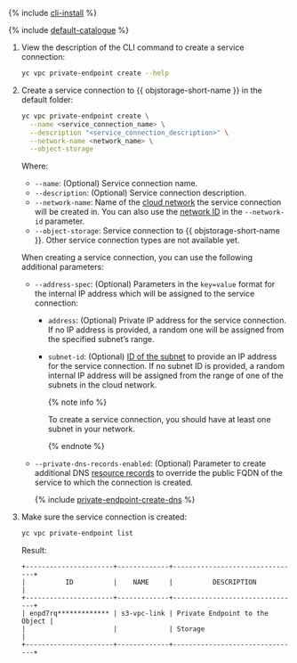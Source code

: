 {% include [cli-install](../../_includes/cli-install.md) %}

{% include [default-catalogue](../../_includes/default-catalogue.md) %}

1. View the description of the CLI command to create a service connection:

    ```bash
    yc vpc private-endpoint create --help
    ```

1. Create a service connection to {{ objstorage-short-name }} in the default folder:

    ```bash
    yc vpc private-endpoint create \
      --name <service_connection_name> \
      --description "<service_connection_description>" \
      --network-name <network_name> \
      --object-storage 
    ```

    Where:

    * `--name`: (Optional) Service connection name.
    * `--description`: (Optional) Service connection description.
    * `--network-name`: Name of the [cloud network](../../vpc/concepts/network.md#network) the service connection will be created in. You can also use the [network ID](../../vpc/operations/network-get-info.md) in the `--network-id` parameter.
    * `--object-storage`: Service connection to {{ objstorage-short-name }}. Other service connection types are not available yet.

    When creating a service connection, you can use the following additional parameters:

    * `--address-spec`: (Optional) Parameters in the `key=value` format for the internal IP address which will be assigned to the service connection:
      * `address`: (Optional) Private IP address for the service connection. If no IP address is provided, a random one will be assigned from the specified subnet’s range.
      * `subnet-id`: (Optional) [ID of the subnet](../../vpc/operations/subnet-get-info.md) to provide an IP address for the service connection. If no subnet ID is provided, a random internal IP address will be assigned from the range of one of the subnets in the cloud network.

        {% note info %}

        To create a service connection, you should have at least one subnet in your network.

        {% endnote %}

    * `--private-dns-records-enabled`: (Optional) Parameter to create additional DNS [resource records](../../dns/concepts/resource-record.md) to override the public FQDN of the service to which the connection is created.

      {% include [private-endpoint-create-dns](private-endpoint-create-dns.md) %}

1. Make sure the service connection is created:

    ```bash
    yc vpc private-endpoint list
    ```
    
    Result:

    ```text
    +----------------------+-------------+--------------------------------+
    |          ID          |    NAME     |          DESCRIPTION           |
    +----------------------+-------------+--------------------------------+
    | enpd7rq************* | s3-vpc-link | Private Endpoint to the Object |
    |                      |             | Storage                        |
    +----------------------+-------------+--------------------------------+
    ```

